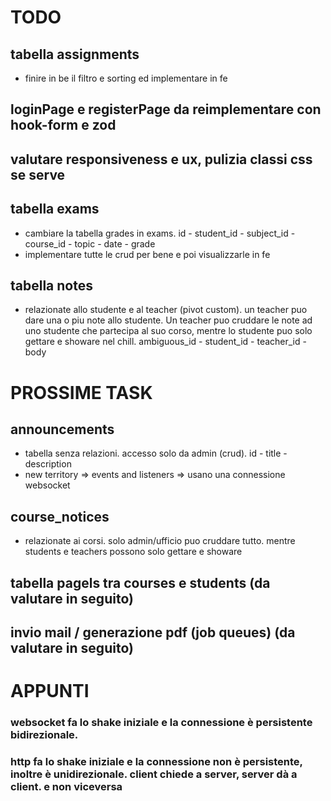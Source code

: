 # TODO

## tabella assignments
- finire in be il filtro e sorting ed implementare in fe

## loginPage e registerPage da reimplementare con hook-form e zod

## valutare responsiveness e ux, pulizia classi css se serve

## tabella exams
- cambiare la tabella grades in exams. id - student_id - subject_id - course_id - topic - date - grade
- implementare tutte le crud per bene e poi visualizzarle in fe

## tabella notes
- relazionate allo studente e al teacher (pivot custom). un teacher puo dare una o piu note allo studente. Un teacher puo cruddare le note ad uno studente che partecipa al suo corso, mentre lo studente puo solo gettare e showare nel chill. ambiguous_id - student_id - teacher_id - body

# PROSSIME TASK

## announcements
- tabella senza relazioni. accesso solo da admin (crud). id - title - description
- new territory => events and listeners => usano una connessione websocket

## course_notices
- relazionate ai corsi. solo admin/ufficio puo cruddare tutto. mentre students e teachers possono solo gettare e showare

## tabella pagels tra courses e students (da valutare in seguito)

## invio mail / generazione pdf (job queues) (da valutare in seguito)

# APPUNTI

### websocket fa lo shake iniziale e la connessione è persistente bidirezionale.

### http fa lo shake iniziale e la connessione non è persistente, inoltre è unidirezionale. client chiede a server, server dà a client. e non viceversa
